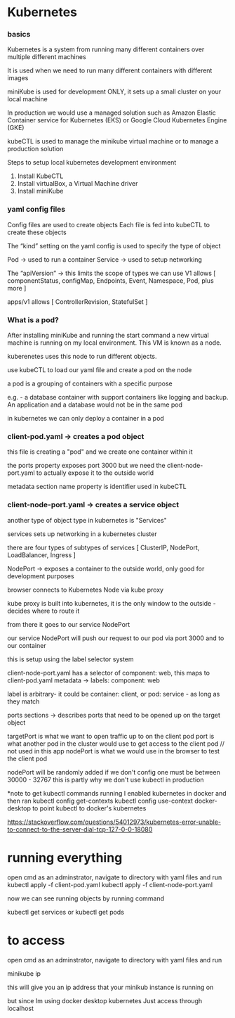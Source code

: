 # Kubernetes

### basics

Kubernetes is a system from running many different containers over multiple different machines

It is used when we need to run many different containers with different images

miniKube is used for development ONLY, it sets up a small cluster on your local machine

In production we would use a managed solution such as Amazon Elastic Container service for Kubernetes (EKS) or Google Cloud Kubernetes Engine (GKE)

kubeCTL is used to manage the minikube virtual machine or to manage a production solution

Steps to setup local kubernetes development environment

1. Install KubeCTL
2. Install virtualBox, a Virtual Machine driver
3. Install miniKube

### yaml config files

Config files are used to create objects
Each file is fed into kubeCTL to create these objects

The “kind” setting on the yaml config is used to specify the type of object

Pod -> used to run a container
Service -> used to setup networking

The “apiVersion” -> this limits the scope of types we can use
V1 allows [ componentStatus, configMap, Endpoints, Event, Namespace, Pod, plus more ]

apps/v1 allows [ ControllerRevision, StatefulSet ]

### What is a pod?

After installing miniKube and running the start command a new virtual machine is running on my local environment. This VM is known as a node.

kuberenetes uses this node to run different objects.

use kubeCTL to load our yaml file and create a pod on the node

a pod is a grouping of containers with a specific purpose

e.g. - a database container with support containers like logging and backup. An application and a database would not be in the same pod

in kubernetes we can only deploy a container in a pod

### client-pod.yaml -> creates a pod object

this file is creating a "pod" and we create one container within it

the ports property exposes port 3000 but we need the client-node-port.yaml to actually expose it to the outside world

metadata section name property is identifier used in kubeCTL

### client-node-port.yaml -> creates a service object

another type of object type in kubernetes is "Services"

services sets up networking in a kubernetes cluster

there are four types of subtypes of services [ ClusterIP, NodePort, LoadBalancer, Ingress ]

NodePort -> exposes a container to the outside world, only good for development purposes

browser connects to Kubernetes Node via kube proxy

kube proxy is built into kubernetes, it is the only window to the outside - decides where to route it

from there it goes to our service NodePort

our service NodePort will push our request to our pod via port 3000 and to our container

this is setup using the label selector system

client-node-port.yaml has a selector of component: web, this maps to client-pod.yaml metadata -> labels: component: web

label is arbitrary- it could be container: client, or pod: service - as long as they match

ports sections -> describes ports that need to be opened up on the target object

targetPort is what we want to open traffic up to on the client pod
port is what another pod in the cluster would use to get access to the client pod // not used in this app
nodePort is what we would use in the browser to test the client pod

nodePort will be randomly added if we don't config one
must be between 30000 - 32767
this is partly why we don't use kubectl in production

\*note
to get kubectl commands running I enabled kubernetes in docker and then ran
kubectl config get-contexts
kubectl config use-context docker-desktop
to point kubectl to docker's kubernetes

https://stackoverflow.com/questions/54012973/kubernetes-error-unable-to-connect-to-the-server-dial-tcp-127-0-0-18080

# running everything

open cmd as an adminstrator, navigate to directory with yaml files and run
kubectl apply -f client-pod.yaml
kubectl apply -f client-node-port.yaml

now we can see running objects by running command

kubectl get services
or
kubectl get pods

# to access

open cmd as an adminstrator, navigate to directory with yaml files and run

minikube ip

this will give you an ip address that your minikub instance is running on

but since Im using docker desktop kubernetes Just access through localhost
